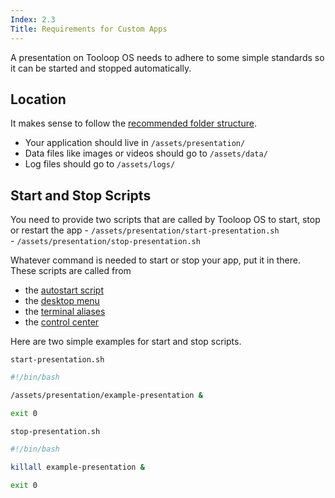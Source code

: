 ```yaml
---
Index: 2.3
Title: Requirements for Custom Apps
---
```


A presentation on Tooloop OS needs to adhere to some simple standards so it can be started and stopped automatically.

## Location

It makes sense to follow the [recommended folder structure](Getting%20started/File%20management).  

- Your application should live in `/assets/presentation/`
- Data files like images or videos should go to `/assets/data/`
- Log files should go to `/assets/logs/`

## Start and Stop Scripts

You need to provide two scripts that are called by Tooloop OS to start, stop or restart the app
    - `/assets/presentation/start-presentation.sh`  
    - `/assets/presentation/stop-presentation.sh`

Whatever command is needed to start or stop your app, put it in there.  
These scripts are called from

- the [autostart script](https://github.com/Tooloop/Tooloop-OS/blob/master/files/openbox-config/autostart)
- the [desktop menu](/Getting%20started/The%20Desktop)
- the [terminal aliases](/Getting%20started/Terminal%20access)
- the [control center](/Getting%20started/Control%20Center)

Here are two simple examples for start and stop scripts.

`start-presentation.sh`

```bash
#!/bin/bash

/assets/presentation/example-presentation &

exit 0
```

`stop-presentation.sh`

```bash
#!/bin/bash

killall example-presentation &

exit 0
```